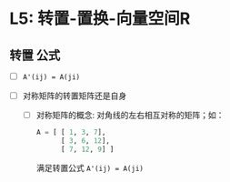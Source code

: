 # L5: 转置-置换-向量空间R

## 转置 公式

- [ ] `A'(ij) = A(ji)`

- [ ] 对称矩阵的转置矩阵还是自身
  - [ ] 对称矩阵的概念: 对角线的左右相互对称的矩阵；如：
    ```python
    A = [ [ 1, 3, 7],
          [ 3, 6, 12],
          [ 7, 12, 9] ]
    ```
    满足转置公式 `A'(ij) = A(ji)`
